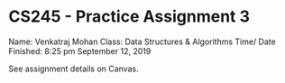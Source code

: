 # CS245 - Practice Assignment 3

Name: Venkatraj Mohan
Class: Data Structures & Algorithms
Time/ Date Finished: 8:25 pm September 12, 2019


See assignment details on Canvas.
